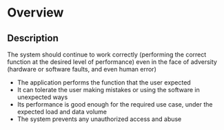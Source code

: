 # Overview

## Description

The system should continue to work correctly (performing the correct function at the desired level of performance) even in the face of adversity (hardware or software faults, and even human error)

- The application performs the function that the user expected
- It can tolerate the user making mistakes or using the software in unexpected ways
- Its performance is good enough for the required use case, under the expected load and data volume
- The system prevents any unauthorized access and abuse
